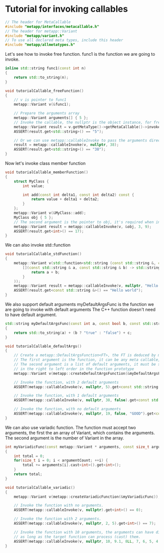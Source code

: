
# Tutorial for invoking callables


```c++
// The header for MetaCallable
#include "metapp/interfaces/metacallable.h"
// The header for metapp::Variant
#include "metapp/variant.h"
// To use all declared meta types, include this header
#include "metapp/allmetatypes.h"
```


Let's see how to invoke free function.
func1 is the function we are going to invoke.


```c++
inline std::string func1(const int n)
{
	return std::to_string(n);
}

void tutorialCallable_freeFunction()
{
	// v is pointer to func1
	metapp::Variant v(&func1);

	// Prepare the arguments array
	metapp::Variant arguments[] { 5 };
	// Invoke the callable, the nullptr is the object instance, for free function, it's nullptr
	metapp::Variant result = v.getMetaType()->getMetaCallable()->invoke(v, nullptr, arguments, 1);
	ASSERT(result.get<std::string>() == "5");

	// Or we can use metapp::callableInvoke to pass the arguments directly
	result = metapp::callableInvoke(v, nullptr, 38);
	ASSERT(result.get<std::string>() == "38");
}
```


Now let's invoke class member function


```c++
void tutorialCallable_memberFunction()
{
	struct MyClass {
		int value;

		int add(const int delta1, const int delta2) const {
			return value + delta1 + delta2;
		}
	};
	metapp::Variant v(&MyClass::add);
	MyClass obj { 5 };
	// The second argument is the pointer to obj, it's required when invoking member function
	metapp::Variant result = metapp::callableInvoke(v, &obj, 3, 9);
	ASSERT(result.get<int>() == 17);
}
```


We can also invoke std::function


```c++
void tutorialCallable_stdFunction()
{
	metapp::Variant v(std::function<std::string (const std::string &, const std::string &)>(
		[](const std::string & a, const std::string & b) -> std::string {
			return a + b;
		}
	));
	metapp::Variant result = metapp::callableInvoke(v, nullptr, "Hello ", "world");
	ASSERT(result.get<const std::string &>() == "Hello world");
}
```


We also support default arguments
myDefaultArgsFunc is the function we are going to invoke with default arguments
The C++ function doesn't need to have default argument.


```c++
std::string myDefaultArgsFunc(const int a, const bool b, const std::string & c)
{
	return std::to_string(a) + (b ? "true" : "false") + c;
}

void tutorialCallable_defaultArgs()
{
	// Create a metapp::DefaultArgsFunction<FT>, the FT is deduced by metapp::createDefaultArgsFunction.
	// The first argument is the function, it can be any meta callable, such as free function, member function, constructor, etc.
	// The second argument is a list of default arguments, it must be specified
	// in the right to left order in the function prototype
	metapp::Variant v(metapp::createDefaultArgsFunction(&myDefaultArgsFunc, { "hello", true }));

	// Invoke the function, with 2 default arguments
	ASSERT(metapp::callableInvoke(v, nullptr, 5).get<const std::string &>() == "5truehello");

	// Invoke the function, with 1 default arguments
	ASSERT(metapp::callableInvoke(v, nullptr, 38, false).get<const std::string &>() == "38falsehello");

	// Invoke the function, with no default arguments
	ASSERT(metapp::callableInvoke(v, nullptr, 19, false, "GOOD").get<const std::string &>() == "19falseGOOD");
}
```


We can also use variadic function.
The function must accept two arguments, the first the an array of Variant, which contains
the arguments. The second argument is the number of Variant in the array.


```c++
int myVariadicFunc(const metapp::Variant * arguments, const size_t argumentCount)
{
	int total = 0;
	for(size_t i = 0; i < argumentCount; ++i) {
		total += arguments[i].cast<int>().get<int>();
	}
	return total;
}

void tutorialCallable_variadic()
{
	metapp::Variant v(metapp::createVariadicFunction(&myVariadicFunc));

	// Invoke the function with no arguments.
	ASSERT(metapp::callableInvoke(v, nullptr).get<int>() == 0);

	// Invoke the function with 2 arguments.
	ASSERT(metapp::callableInvoke(v, nullptr, 2, 5).get<int>() == 7);

	// Invoke the function with 10 arguments, the arguments can have different type,
	// as long as the target function can process (cast) them.
	ASSERT(metapp::callableInvoke(v, nullptr, 10, 9.1, 8LL, 7, 6, 5, 4, 3, 2, 1).get<int>() == 55);
}
```
